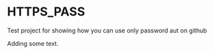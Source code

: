 HTTPS_PASS
==========

Test project for showing how you can use only password aut on github

Adding some text.
